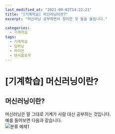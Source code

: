 ```yaml
---
last_modified_at: "2021-09-02T14:22:21"
title: "[기계학습] 머신러닝이란?"
excerpt: "머신러닝 공부하면서 정리한 것 들을 올립니다."

categories:
  - 기계학습
tags:
  - 기계학습
  - 딥러닝
  - 파이썬
  - 텐서플로우
---
```


# [기계학습] 머신러닝이란?

## 머신러닝이란?

머신러닝은 말 그대로 기계가 사람 대신 공부하는 것입니다.  
예를 들어보면 다음과 같습니다.  
![분류 예제1]()
